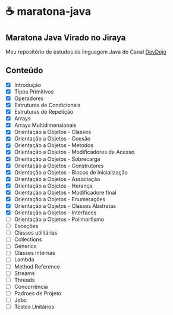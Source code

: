 # ☕ maratona-java

## Maratona Java Virado no Jiraya
Meu repositório de estudos da linguagem Java do Canal [DevDojo](https://www.youtube.com/playlist?list=PL62G310vn6nFIsOCC0H-C2infYgwm8SWW)

## Conteúdo
- [x] Introdução
- [x] Tipos Primitivos
- [x] Operadores
- [x] Estruturas de Condicionais
- [x] Estruturas de Repetição
- [x] Arrays
- [x] Arrays Multidimensionais
- [x] Orientação a Objetos - Classes
- [x] Orientação a Objetos - Coesão
- [x] Orientação a Objetos - Metodos
- [x] Orientação a Objetos - Modificadores de Acesso
- [x] Orientação a Objetos - Sobrecarga
- [x] Orientação a Objetos - Construtores
- [x] Orientação a Objetos - Blocos de Inicialização
- [x] Orientação a Objetos - Associação
- [x] Orientação a Objetos - Herança
- [x] Orientação a Objetos - Modificadore final
- [x] Orientação a Objetos - Enumerações
- [x] Orientação a Objetos - Classes Abstratas
- [x] Orientação a Objetos - Interfaces
- [ ] Orientação a Objetos - Polimorfismo
- [ ] Exceções
- [ ] Classes utilitárias
- [ ] Collections
- [ ] Generics
- [ ] Classes internas
- [ ] Lambda
- [ ] Method Reference
- [ ] Streams
- [ ] Threads
- [ ] Concorrência
- [ ] Padroes de Projeto
- [ ] Jdbc
- [ ] Testes Unitários